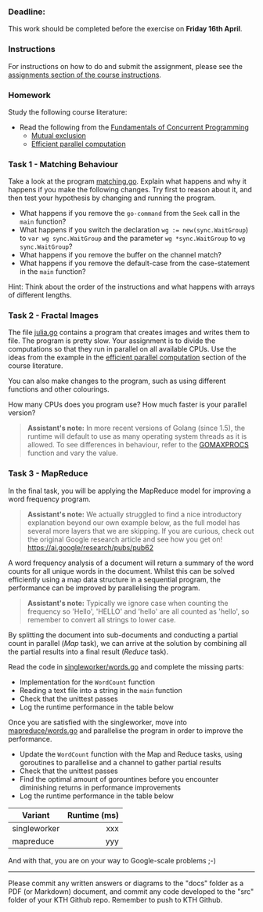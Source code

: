 ### Deadline:
This work should be completed before the exercise on **Friday 16th April**.

### Instructions
For instructions on how to do and submit the assignment, please see the
[assignments section of the course instructions](https://gits-15.sys.kth.se/inda-20/course-instructions#assignments).

### Homework
Study the following course literature:

- Read the following from the [Fundamentals of Concurrent Programming](http://yourbasic.org/golang/concurrent-programming/)
  - [Mutual exclusion](http://yourbasic.org/golang/mutex-explained/)
  - [Efficient parallel computation](http://yourbasic.org/golang/efficient-parallel-computation/)

### Task 1 - Matching Behaviour

Take a look at the program [matching.go](src/matching.go). Explain what happens and why it happens if you make the following changes. Try first to reason about it, and then test your hypothesis by changing and running the program.

  * What happens if you remove the `go-command` from the `Seek` call in the `main` function?
  * What happens if you switch the declaration `wg := new(sync.WaitGroup`) to `var wg sync.WaitGroup` and the parameter `wg *sync.WaitGroup` to `wg sync.WaitGroup`?
  * What happens if you remove the buffer on the channel match?
  * What happens if you remove the default-case from the case-statement in the `main` function?

Hint: Think about the order of the instructions and what happens with arrays of different lengths.

### Task 2 - Fractal Images

The file [julia.go](src/julia.go) contains a program that creates images and writes them to file. The program is pretty slow. Your assignment is to divide the computations so that they run in parallel on all available CPUs. Use the ideas from the example in the [efficient parallel computation](http://yourbasic.org/golang/efficient-parallel-computation/) section of the course literature.

You can also make changes to the program, such as using different functions and other colourings.

How many CPUs does you program use? How much faster is your parallel version?

> **Assistant's note:** In more recent versions of Golang (since 1.5), the runtime will default to use as many operating system threads as it is allowed. To see differences in behaviour, refer to the [GOMAXPROCS](https://golang.org/pkg/runtime/#GOMAXPROCS) function and vary the value.

### Task 3 - MapReduce

In the final task, you will be applying the MapReduce model for improving a word frequency program.

> **Assistant's note:** We actually struggled to find a nice introductory explanation beyond our own example below, as the full model has several more layers that we are skipping. If you are curious, check out the original Google research article and see how you get on! https://ai.google/research/pubs/pub62

A word frequency analysis of a document will return a summary of the word counts for all unique words in the document. Whilst this can be solved efficiently using a map data structure in a sequential program, the performance can be improved by parallelising the program.

> **Assistant's note:** Typically we ignore case when counting the frequency so 'Hello', 'HELLO' and 'hello' are all counted as 'hello', so remember to convert all strings to lower case.

By splitting the document into sub-documents and conducting a partial count in parallel (_Map_ task), we can arrive at the solution by combining all the partial results into a final result (_Reduce_ task).

Read the code in [singleworker/words.go](src/singleworker/words.go) and complete the missing parts:

- Implementation for the `WordCount` function
- Reading a text file into a string in the `main` function
- Check that the unittest passes
- Log the runtime performance in the table below

Once you are satisfied with the singleworker, move into [mapreduce/words.go](src/mapreduce/words.go) and parallelise the program in order to improve the performance.

- Update the `WordCount` function with the Map and Reduce tasks, using goroutines to parallelise and a channel to gather partial results
- Check that the unittest passes
- Find the optimal amount of gorountines before you encounter diminishing returns in performance improvements
- Log the runtime performance in the table below


|Variant       | Runtime (ms) |
| ------------ | ------------:|
| singleworker |          xxx |
| mapreduce    |          yyy |

And with that, you are on your way to Google-scale problems ;-)


---

Please commit any written answers or diagrams to the "docs" folder as a PDF (or Markdown) document, and commit any code developed to the "src" folder of your KTH Github repo. Remember to push to KTH Github.
